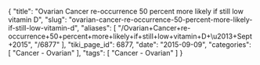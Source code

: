 {
    "title": "Ovarian Cancer re-occurrence 50 percent more likely if still low vitamin D",
    "slug": "ovarian-cancer-re-occurrence-50-percent-more-likely-if-still-low-vitamin-d",
    "aliases": [
        "/Ovarian+Cancer+re-occurrence+50+percent+more+likely+if+still+low+vitamin+D+\u2013+Sept+2015",
        "/6877"
    ],
    "tiki_page_id": 6877,
    "date": "2015-09-09",
    "categories": [
        "Cancer - Ovarian"
    ],
    "tags": [
        "Cancer - Ovarian"
    ]
}